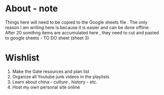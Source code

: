 # About - note 
Things here will need to be copied to the Google sheets file .
The only reason I am writing here is because it is easier and can be done offline .
After 20 somthng items are accumulated here , they need to cut and pasted to google sheets - TO DO sheet (sheet 3)

# Wishlist
1. Make the Gate resources and plan list 
2. Organize all Youtube junk videos in the playlists
3. Learn about china - culture , history - etc.
4. Host my own personal site online